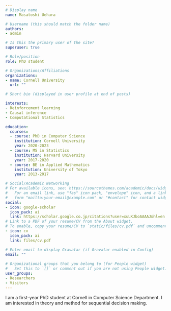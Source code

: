 ```yaml
---
# Display name
name: Masatoshi Uehara

# Username (this should match the folder name)
authors:
- admin

# Is this the primary user of the site?
superuser: true

# Role/position
role: PhD student

# Organizations/Affiliations
organizations:
- name: Cornell University
  url: ""

# Short bio (displayed in user profile at end of posts)

interests:
- Reinforcement learning
- Causal inference
- Computational Statistics

education:
  courses:
  - course: PhD in Computer Science
    institution: Cornell University
    year: 2020-2023
  - course: MS in Statistics
    institution: Harvard University
    year: 2017-2020
  - course: BE in Applied Mathematics
    institution: University of Tokyo
    year: 2013-2017

# Social/Academic Networking
# For available icons, see: https://sourcethemes.com/academic/docs/widgets/#icons
#   For an email link, use "fas" icon pack, "envelope" icon, and a link in the
#   form "mailto:your-email@example.com" or "#contact" for contact widget.
social:
- icon: google-scholar
  icon_pack: ai
  link: https://scholar.google.co.jp/citations?user=xuLKJboAAAAJ&hl=en
# Link to a PDF of your resume/CV from the About widget.
# To enable, copy your resume/CV to `static/files/cv.pdf` and uncomment the lines below.  
- icon: cv
  icon_pack: ai
  link: files/cv.pdf

# Enter email to display Gravatar (if Gravatar enabled in Config)
email: ""
  
# Organizational groups that you belong to (for People widget)
#   Set this to `[]` or comment out if you are not using People widget.  
user_groups:
- Researchers
- Visitors
---
```


I am a first-year PhD student at Cornell in Computer Science Department. I am interested in theory and method for sequential decision making. 
